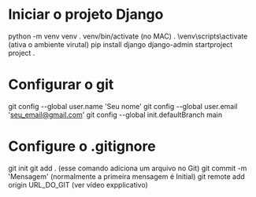 # Iniciar o projeto Django

python -m venv venv
. venv/bin/activate (no MAC)
. \venv\scripts\activate (ativa o ambiente virutal)
pip install django
django-admin startproject project .

# Configurar o git

git config --global user.name 'Seu nome'
git config --global user.email 'seu_email@gmail.com'
git config --global init.defaultBranch main
# Configure o .gitignore
git init
git add . (esse comando adiciona um arquivo no Git)
git commit -m 'Mensagem' (normalmente a primeira mensagem é Initial)
git remote add origin URL_DO_GIT (ver vídeo expplicativo)